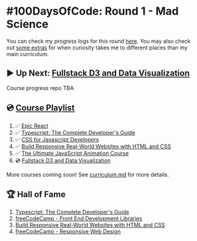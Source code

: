 # #100DaysOfCode: Round 1 - Mad Science

You can check my progress logs for this round [here](log.md). You may also check out [some extras](log-extra.md) for when curiosity takes me to different places than my main curriculum.

## ▶️ Up Next: [Fullstack D3 and Data Visualization](https://www.newline.co/fullstack-d3)

Course progress repo TBA

## 💿 [Course Playlist](curriculum.md)

1. ✅ [Epic React](https://epicreact.dev/)
2. ✅ [Typescript: The Complete Developer's Guide](https://www.udemy.com/course/typescript-the-complete-developers-guide/)
3. ✅ [CSS for Javascript Developers](https://css-for-js.dev/)
4. ✅ [Build Responsive Real-World Websites with HTML and CSS](https://www.udemy.com/course/design-and-develop-a-killer-website-with-html5-and-css3/)
5. ✅ [The Ultimate JavaScript Animation Course](https://developedbyed.com/p/the-ultimate-javascript-animation-course)
6. 💿 [Fullstack D3 and Data Visualization](https://www.newline.co/fullstack-d3)

More courses coming soon! See [curriculum.md](curriculum.md) for more details.

## 🏆 Hall of Fame

1. [Typescript: The Complete Developer's Guide](https://www.udemy.com/certificate/UC-bf7e40a1-3121-4dff-a05e-8c67f586ade2/)
2. [freeCodeCamp - Front End Development Libraries](https://www.freecodecamp.org/certification/insidiae/front-end-development-libraries)
3. [Build Responsive Real-World Websites with HTML and CSS](https://www.udemy.com/certificate/UC-6aa9308e-a5f4-458d-b595-abfbb5a05940/)
4. [freeCodeCamp - Responsive Web Design](https://www.freecodecamp.org/certification/insidiae/responsive-web-design)
